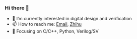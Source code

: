 ### Hi there 👋

- 🌱 I’m currently interested in digital design and verification
- 📫 How to reach me: [Email](mailto:fengrui98@hotmail.com), [Zhihu](https://www.zhihu.com/people/range98)
- 🔧 Focusing on C/C++, Python, Verilog/SV

<!--
**pastglory/pastglory** is a ✨ _special_ ✨ repository because its `README.md` (this file) appears on your GitHub profile.

Here are some ideas to get you started:

- 🔭 I’m currently working on ...
- 🌱 I’m currently learning ...
- 👯 I’m looking to collaborate on ...
- 🤔 I’m looking for help with ...
- 💬 Ask me about ...
- 📫 How to reach me: ...
- 😄 Pronouns: ...
- ⚡ Fun fact: ...
-->
